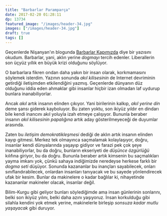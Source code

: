 ```yaml
---
title: "Barbarlar Paramparça"
date: 2017-02-20 01:28:11
dp: 13734
featured_image: "/images/header-34.jpg"
images: ["/images/header-34.jpg"]
draft: true
tags: []
---
```




Geçenlerde Nişanyan'ın blogunda [Barbarlar Kapımızda](http://nisanyan1.blogspot.com.tr/2017/01/barbarlar-kapmzda.html) diye bir yazısını
okudum. Barbarlar, yani, aklın yerine *dogmayı* tercih edenler. Liberallerin son
üçyüz yıllık en büyük krizi olduğunu söylüyor. 

O barbarlara fikren ondan daha yakın bir insan olarak, korkmamasını söylemek
isterdim. Yazının sonunda *akıl kilisesinin* de Internet devriminin getirdiği
iletişimden etkilendiğini yazmış. Geçenlerde dünyanın düz olduğunu iddia eden
ahmaklar gibi insanlar hiçbir izan olmadan laf uydurup bunlara
inanabiliyorlar. 

Ancak *akıl* artık insanın elinden çıkıyor. Yani birilerinin kalkıp, *akıl
yerine din* deme şansı giderek kayboluyor. Bu zaten yoktu, son ikiyüz yıldır en
dindarı bile kendi inancını akıl yoluyla izah etmeye çalışıyor. Bununla beraber
insanın *akıl kilisesinin papalığına* artık aday gösterilmeyeceği de duyumlar
arasında.

Zaten bu *iletişim demokratikleşmesi* dediği de aklın artık insanın elinden
kayıp gitmesi. Merkez tek olmayınca saçmalamak kolaylaşıyor, doğru, insanlar
kendi dünyalarında yaşayıp gidiyor ve farazi pek çok şeye inanabiliyorlar, bu da
doğru, bunların ekseriyeti de *düşünce özgürlüğü* kılıfına giriyor, bu da
doğru. Bununla beraber artık kimsenin bu saçmalıkları yayma imkanı yok, çünkü
sahaya indiğimizde neredeyse herkese farklı bir *dogma seti* düşüyor. Sonunda
kazananlar bu inançları sayabilecek, onları sınıflandırabilecek, onlardan
insanları tanıyacak ve bu sayede yönlendirecek ufak bir kesim. Bunlar da
makinelere o kadar bağlılar ki, nihayetinde kazananlar makineler olacak,
insanlar değil. 

Bilim-Kurgu gibi geliyor bunları söylediğimde ama insan günlerinin sonlarını,
belki son ikiyüz yılını, belki daha azını yaşıyoruz. İnsan korkulduğu gibi
silahla kendini yok etmek yerine, makinelerle birleşip *sonsuza kadar mutlu
yaşayacak* gibi duruyor. 

